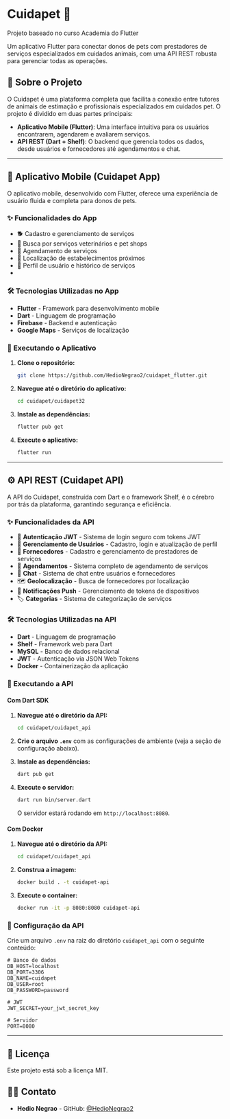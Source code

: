 # Cuidapet 🐾
Projeto baseado no curso  Academia do Flutter

Um aplicativo Flutter para conectar donos de pets com prestadores de serviços especializados em cuidados animais, com uma API REST robusta para gerenciar todas as operações.

## 📝 Sobre o Projeto

O Cuidapet é uma plataforma completa que facilita a conexão entre tutores de animais de estimação e profissionais especializados em cuidados pet. O projeto é dividido em duas partes principais:

- **Aplicativo Mobile (Flutter)**: Uma interface intuitiva para os usuários encontrarem, agendarem e avaliarem serviços.
- **API REST (Dart + Shelf)**: O backend que gerencia todos os dados, desde usuários e fornecedores até agendamentos e chat.

---

## 📱 Aplicativo Mobile (Cuidapet App)

O aplicativo mobile, desenvolvido com Flutter, oferece uma experiência de usuário fluida e completa para donos de pets.

### ✨ Funcionalidades do App

- 🐕 Cadastro e gerenciamento de serviços
- 🏥 Busca por serviços veterinários e pet shops
- 📅 Agendamento de  serviços
- 📍 Localização de estabelecimentos próximos
- 👤 Perfil de usuário e histórico de serviços
-

### 🛠️ Tecnologias Utilizadas no App

- **Flutter** - Framework para desenvolvimento mobile
- **Dart** - Linguagem de programação
- **Firebase** - Backend e autenticação
- **Google Maps** - Serviços de localização


### 🚀 Executando o Aplicativo

1. **Clone o repositório:**
   ```bash
   git clone https://github.com/HedioNegrao2/cuidapet_flutter.git
   ```

2. **Navegue até o diretório do aplicativo:**
   ```bash
   cd cuidapet/cuidapet32
   ```

3. **Instale as dependências:**
   ```bash
   flutter pub get
   ```

4. **Execute o aplicativo:**
   ```bash
   flutter run
   ```

---

## ⚙️ API REST (Cuidapet API)

A API do Cuidapet, construída com Dart e o framework Shelf, é o cérebro por trás da plataforma, garantindo segurança e eficiência.

### ✨ Funcionalidades da API

- 🔐 **Autenticação JWT** - Sistema de login seguro com tokens JWT
- 👥 **Gerenciamento de Usuários** - Cadastro, login e atualização de perfil
- 🏪 **Fornecedores** - Cadastro e gerenciamento de prestadores de serviços
- 📅 **Agendamentos** - Sistema completo de agendamento de serviços
- 💬 **Chat** - Sistema de chat entre usuários e fornecedores
- 🗺️ **Geolocalização** - Busca de fornecedores por localização
- 📱 **Notificações Push** - Gerenciamento de tokens de dispositivos
- 🏷️ **Categorias** - Sistema de categorização de serviços


### 🛠️ Tecnologias Utilizadas na API

- **Dart** - Linguagem de programação
- **Shelf** - Framework web para Dart
- **MySQL** - Banco de dados relacional
- **JWT** - Autenticação via JSON Web Tokens
- **Docker** - Containerização da aplicação

### 🚀 Executando a API

#### Com Dart SDK

1. **Navegue até o diretório da API:**
   ```bash
   cd cuidapet/cuidapet_api
   ```

2. **Crie o arquivo `.env`** com as configurações de ambiente (veja a seção de configuração abaixo).

3. **Instale as dependências:**
   ```bash
   dart pub get
   ```

4. **Execute o servidor:**
   ```bash
   dart run bin/server.dart
   ```
   O servidor estará rodando em `http://localhost:8080`.

#### Com Docker

1. **Navegue até o diretório da API:**
   ```bash
   cd cuidapet/cuidapet_api
   ```

2. **Construa a imagem:**
   ```bash
   docker build . -t cuidapet-api
   ```

3. **Execute o container:**
   ```bash
   docker run -it -p 8080:8080 cuidapet-api
   ```

### 🔧 Configuração da API

Crie um arquivo `.env` na raiz do diretório `cuidapet_api` com o seguinte conteúdo:

```env
# Banco de dados
DB_HOST=localhost
DB_PORT=3306
DB_NAME=cuidapet
DB_USER=root
DB_PASSWORD=password

# JWT
JWT_SECRET=your_jwt_secret_key

# Servidor
PORT=8080
```

---


## 📄 Licença

Este projeto está sob a licença MIT.

## 👨‍💻 Contato

- **Hedio Negrao** - GitHub: [@HedioNegrao2](https://github.com/HedioNegrao2)



